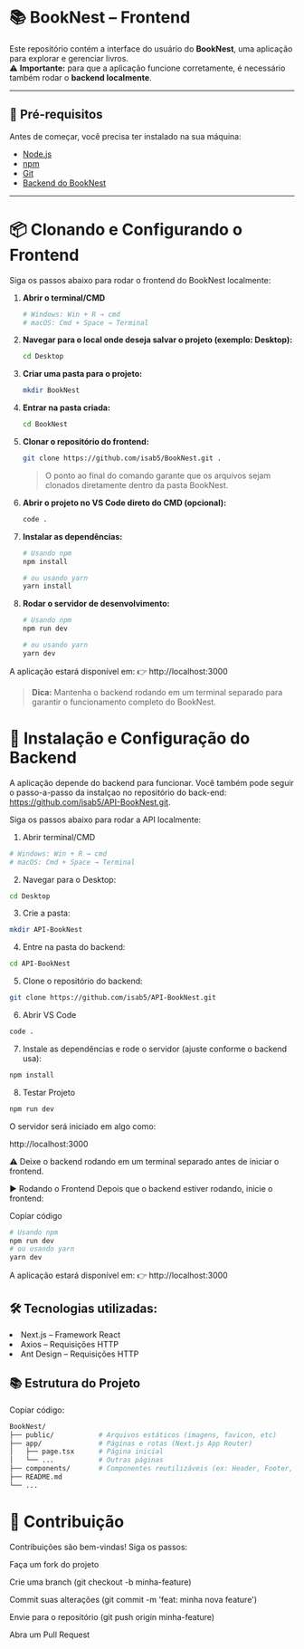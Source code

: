 # 📚 BookNest – Frontend

Este repositório contém a interface do usuário do **BookNest**, uma aplicação para explorar e gerenciar livros.  
⚠️ **Importante:** para que a aplicação funcione corretamente, é necessário também rodar o **backend localmente**.

---

## 🚀 Pré-requisitos

Antes de começar, você precisa ter instalado na sua máquina:

- [Node.js](https://nodejs.org/) 
- [npm](https://www.npmjs.com/)
- [Git](https://git-scm.com/)
- [Backend do BookNest](https://github.com/isab5/API-BookNest.git)

---

# 📦 Clonando e Configurando o Frontend

Siga os passos abaixo para rodar o frontend do BookNest localmente:

1. **Abrir o terminal/CMD**
    ```bash
    # Windows: Win + R → cmd
    # macOS: Cmd + Space → Terminal
    ```

2. **Navegar para o local onde deseja salvar o projeto (exemplo: Desktop):**
    ```bash
    cd Desktop
    ```

3. **Criar uma pasta para o projeto:**
    ```bash
    mkdir BookNest
    ```

4. **Entrar na pasta criada:**
    ```bash
    cd BookNest
    ```

5. **Clonar o repositório do frontend:**
    ```bash
    git clone https://github.com/isab5/BookNest.git .
    ```
    > O ponto ao final do comando garante que os arquivos sejam clonados diretamente dentro da pasta BookNest.

6. **Abrir o projeto no VS Code direto do CMD (opcional):**
    ```bash
    code .
    ```

7. **Instalar as dependências:**
    ```bash
    # Usando npm
    npm install

    # ou usando yarn
    yarn install
    ```

8. **Rodar o servidor de desenvolvimento:**
    ```bash
    # Usando npm
    npm run dev

    # ou usando yarn
    yarn dev
    ```

A aplicação estará disponível em:
👉 http://localhost:3000

> **Dica:** Mantenha o backend rodando em um terminal separado para garantir o funcionamento completo do BookNest.

# 🔗  Instalação e Configuração do Backend
A aplicação depende do backend para funcionar. Você também pode seguir o passo-a-passo da instalçao no repositório do back-end: https://github.com/isab5/API-BookNest.git.

Siga os passos abaixo para rodar a API localmente:

1. Abrir terminal/CMD
```bash
# Windows: Win + R → cmd
# macOS: Cmd + Space → Terminal
```

2. Navegar para o Desktop:

```bash
cd Desktop
```

3. Crie a pasta:

```bash
mkdir API-BookNest
```

4. Entre na pasta do backend:

```bash
cd API-BookNest
```

5. Clone o repositório do backend:

```bash
git clone https://github.com/isab5/API-BookNest.git
```

6. Abrir VS Code
```bash
code .
```

7. Instale as dependências e rode o servidor (ajuste conforme o backend usa):

```bash
npm install
```
8.  Testar Projeto
```bash
npm run dev
```

O servidor será iniciado em algo como:

http://localhost:3000

⚠️ Deixe o backend rodando em um terminal separado antes de iniciar o frontend.

▶️ Rodando o Frontend
Depois que o backend estiver rodando, inicie o frontend:

Copiar código
```bash
# Usando npm
npm run dev
# ou usando yarn
yarn dev
```

A aplicação estará disponível em:
👉 http://localhost:3000

## 🛠️ Tecnologias utilizadas:

<li> Next.js – Framework React
<li>Axios – Requisições HTTP
<li>Ant Design – Requisições HTTP

## 📚 Estrutura do Projeto

Copiar código:
```bash
BookNest/
├── public/           # Arquivos estáticos (imagens, favicon, etc)
├── app/              # Páginas e rotas (Next.js App Router)
│   ├── page.tsx      # Página inicial
│   └── ...           # Outras páginas
├── components/       # Componentes reutilizáveis (ex: Header, Footer, BookCard)    
├── README.md
└── ...
```

# 🤝 Contribuição
Contribuições são bem-vindas!
Siga os passos:

Faça um fork do projeto

Crie uma branch (git checkout -b minha-feature)

Commit suas alterações (git commit -m 'feat: minha nova feature')

Envie para o repositório (git push origin minha-feature)

Abra um Pull Request

